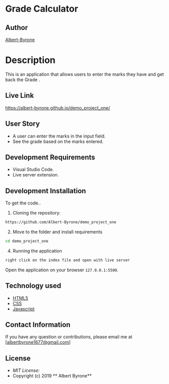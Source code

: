 # Grade Calculator

## Author

[Albert-Byrone]()

# Description

This is an application that allows users to enter the marks they have and get back the Grade .

## Live Link

https://albert-byrone.github.io/demo_project_one/

## User Story

- A user can enter the marks in the input field.
- See the grade based on the marks entered.

## Development Requirements

- Visual Studio Code.
- Live server extension.

## Development Installation

To get the code..

1. Cloning the repository:

```bash
https://github.com/Albert-Byrone/demo_project_one
```

2. Move to the folder and install requirements

```bash
cd demo_project_one
```

4. Running the application

```bash
right click on the index file and open with live server
```


Open the application on your browser `127.0.0.1:5500`.

## Technology used

- [HTML5](https://www.python.org/)
- [CSS](http://flask.pocoo.org/)
- [Javascript](https://heroku.com)

## Contact Information

If you have any question or contributions, please email me at [albertbyrone1677@gmail.com]

## License

- _MIT License:_
- Copyright (c) 2019 ** Albert Byrone**
